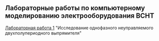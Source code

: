 
##  Лабораторные работы по компьютерному моделированию электрооборудования ВСНТ   
[Лабораторная работа 1](https://github.com/Strus05/comp_sim/blob/main/lr1.mlx) "Исследование однофазного неуправляемого двухполупериодного выпрямителя"


